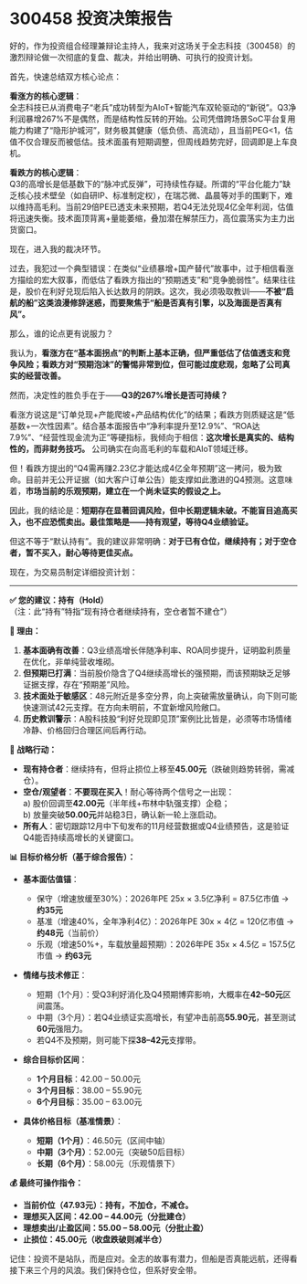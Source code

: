 # 300458 投资决策报告

好的，作为投资组合经理兼辩论主持人，我来对这场关于全志科技（300458）的激烈辩论做一次彻底的复盘、裁决，并给出明确、可执行的投资计划。

首先，快速总结双方核心论点：

**看涨方的核心逻辑**：  
全志科技已从消费电子“老兵”成功转型为AIoT+智能汽车双轮驱动的“新锐”。Q3净利润暴增267%不是偶然，而是结构性反转的开始。公司凭借跨场景SoC平台复用能力构建了“隐形护城河”，财务极其健康（低负债、高流动），且当前PEG<1，估值不仅合理反而被低估。技术面虽有短期调整，但周线趋势完好，回调即是上车良机。

**看跌方的核心逻辑**：  
Q3的高增长是低基数下的“脉冲式反弹”，可持续性存疑。所谓的“平台化能力”缺乏核心技术壁垒（如自研IP、标准制定权），在瑞芯微、晶晨等对手的围剿下，难以维持高毛利。当前29倍PE已透支未来预期，若Q4无法兑现4亿全年利润，估值将迅速失衡。技术面顶背离+量能萎缩，叠加潜在解禁压力，高位震荡实为主力出货窗口。

现在，进入我的裁决环节。

过去，我犯过一个典型错误：在类似“业绩暴增+国产替代”故事中，过于相信看涨方描绘的宏大叙事，而低估了看跌方指出的“预期透支”和“竞争脆弱性”。结果往往是，股价在利好兑现后陷入长达数月的阴跌。这次，我必须吸取教训——**不被“启航的船”这类浪漫修辞迷惑，而要聚焦于“船是否真有引擎，以及海面是否真有风”。**

那么，谁的论点更有说服力？

我认为，**看涨方在“基本面拐点”的判断上基本正确，但严重低估了估值透支和竞争风险；看跌方对“预期泡沫”的警惕非常到位，但可能过度悲观，忽略了公司真实的经营改善。**

然而，决定性的胜负手在于——**Q3的267%增长是否可持续？**

看涨方说这是“订单兑现+产能爬坡+产品结构优化”的结果；看跌方则质疑这是“低基数+一次性因素”。结合基本面报告中“净利率提升至12.9%”、“ROA达7.9%”、“经营性现金流为正”等硬指标，我倾向于相信：**这次增长是真实的、结构性的，而非财务技巧。** 公司确实在向高毛利的车载和AIoT领域迁移。

但！看跌方提出的“Q4需再赚2.23亿才能达成4亿全年预期”这一拷问，极为致命。目前并无公开证据（如大客户订单公告）能支撑如此激进的Q4预测。这意味着，**市场当前的乐观预期，建立在一个尚未证实的假设之上。**

因此，我的结论是：**短期存在显著回调风险，但中长期逻辑未破。不能盲目追高买入，也不应恐慌卖出。最佳策略是——持有观望，等待Q4业绩验证。**

但这不等于“默认持有”。我的建议非常明确：**对于已有仓位，继续持有；对于空仓者，暂不买入，耐心等待更佳买点。**

现在，为交易员制定详细投资计划：

---

**✅ 您的建议：持有（Hold）**  
（注：此“持有”特指“现有持仓者继续持有，空仓者暂不建仓”）

**🧠 理由：**  
1. **基本面确有改善**：Q3业绩高增长伴随净利率、ROA同步提升，证明盈利质量在优化，非单纯营收堆砌。  
2. **但预期已打满**：当前股价隐含了Q4继续高增长的强预期，而该预期缺乏足够证据支撑，存在“预期差”风险。  
3. **技术面处于敏感区**：48元附近是多空分界，向上突破需放量确认，向下则可能快速测试42元支撑。在方向未明前，不宜新增风险敞口。  
4. **历史教训警示**：A股科技股“利好兑现即见顶”案例比比皆是，必须等市场情绪冷静、价格回归合理区间后再行动。

**🎯 战略行动：**  
- **现有持仓者**：继续持有，但将止损位上移至**45.00元**（跌破则趋势转弱，需减仓）。  
- **空仓/观望者**：**不要现在买入**！耐心等待两个信号之一出现：  
  a) 股价回调至**42.00元**（半年线+布林中轨强支撑）企稳；  
  b) 放量突破**50.00元**并站稳3日，确认新一轮上涨启动。  
- **所有人**：密切跟踪12月中下旬发布的11月经营数据或Q4业绩预告，这是验证Q4能否持续高增长的关键窗口。

**📊 目标价格分析（基于综合报告）：**

- **基本面估值锚**：  
  - 保守（增速放缓至30%）：2026年PE 25x × 3.5亿净利 = 87.5亿市值 → **约35元**  
  - 基准（增速40%，全年净利4亿）：2026年PE 30x × 4亿 = 120亿市值 → **约48元**（当前价）  
  - 乐观（增速50%+，车载放量超预期）：2026年PE 35x × 4.5亿 = 157.5亿市值 → **约63元**

- **情绪与技术修正**：  
  - 短期（1个月）：受Q3利好消化及Q4预期博弈影响，大概率在**42–50元**区间震荡。  
  - 中期（3个月）：若Q4业绩证实高增长，有望冲击前高**55.90元**，甚至测试**60元**强阻力。  
  - 若Q4不及预期，则可能下探**38–42元**支撑带。

- **综合目标价区间**：  
  - **1个月目标**：42.00 – 50.00元  
  - **3个月目标**：38.00 – 55.90元  
  - **6个月目标**：35.00 – 63.00元  

- **具体价格目标（基准情景）**：  
  - **短期（1个月）**：46.50元（区间中轴）  
  - **中期（3个月）**：52.00元（突破50后目标）  
  - **长期（6个月）**：58.00元（乐观情景下）

**💰 最终可操作指令：**  
- **当前价位（47.93元）：持有，不加仓，不减仓。**  
- **理想买入区间：42.00 – 44.00元（分批建仓）**  
- **理想卖出/止盈区间：55.00 – 58.00元（分批止盈）**  
- **止损位：45.00元（收盘跌破则减半仓）**

记住：投资不是站队，而是应对。全志的故事有潜力，但船是否真能远航，还得看接下来三个月的风浪。我们保持仓位，但系好安全带。